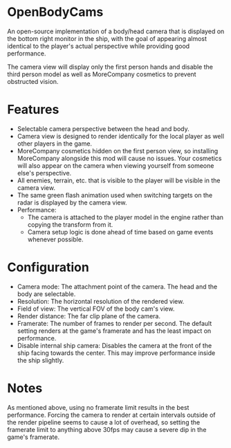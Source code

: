 # OpenBodyCams
An open-source implementation of a body/head camera that is displayed on the bottom right monitor in the ship, with the goal of appearing almost identical to the player's actual perspective while providing good performance.

The camera view will display only the first person hands and disable the third person model as well as MoreCompany cosmetics to prevent obstructed vision.

# Features
- Selectable camera perspective between the head and body.
- Camera view is designed to render identically for the local player as well other players in the game.
- MoreCompany cosmetics hidden on the first person view, so installing MoreCompany alongside this mod will cause no issues. Your cosmetics will also appear on the camera when viewing yourself from someone else's perspective.
- All enemies, terrain, etc. that is visible to the player will be visible in the camera view.
- The same green flash animation used when switching targets on the radar is displayed by the camera view.
- Performance:
  - The camera is attached to the player model in the engine rather than copying the transform from it.
  - Camera setup logic is done ahead of time based on game events whenever possible.

# Configuration
- Camera mode: The attachment point of the camera. The head and the body are selectable.
- Resolution: The horizontal resolution of the rendered view.
- Field of view: The vertical FOV of the body cam's view.
- Render distance: The far clip plane of the camera.
- Framerate: The number of frames to render per second. The default setting renders at the game's framerate and has the least impact on performance.
- Disable internal ship camera: Disables the camera at the front of the ship facing towards the center. This may improve performance inside the ship slightly.

# Notes
As mentioned above, using no framerate limit results in the best performance. Forcing the camera to render at certain intervals outside of the render pipeline seems to cause a lot of overhead, so setting the framerate limit to anything above 30fps may cause a severe dip in the game's framerate.
